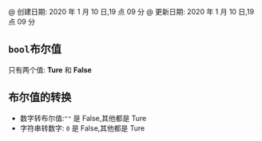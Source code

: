 @ 创建日期: 2020 年 1 月 10 日,19 点 09 分
@ 更新日期: 2020 年 1 月 10 日,19 点 09 分

## `bool`布尔值

只有两个值: **Ture** 和 **False**

## 布尔值的转换

- 数字转布尔值:`""` 是 False,其他都是 Ture
- 字符串转数字: `0` 是 False,其他都是 Ture
